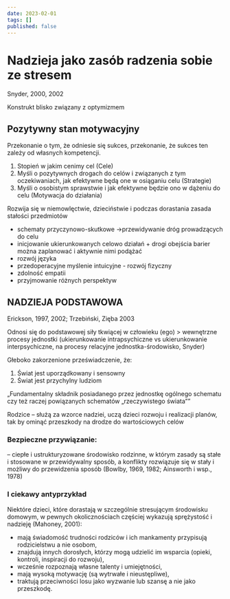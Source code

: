 ```yaml
---
date: 2023-02-01
tags: []
published: false
---
```

# Nadzieja jako zasób radzenia sobie ze stresem

Snyder, 2000, 2002

Konstrukt blisko związany z optymizmem

## Pozytywny stan motywacyjny

Przekonanie o tym, że odniesie się sukces, przekonanie, że sukces ten zależy od własnych kompetencji.

1. Stopień w jakim cenimy cel (Cele)
2. Myśli o pozytywnych drogach do celów i związanych z tym oczekiwaniach, jak efektywne będą one w osiąganiu celu (Strategie)
3. Myśli o osobistym sprawstwie i jak efektywne będzie ono w dążeniu do celu (Motywacja do działania)

Rozwija się w niemowlęctwie, dzieciństwie i podczas dorastania
zasada stałości przedmiotów  
- schematy przyczynowo-skutkowe ->przewidywanie dróg prowadzących do celu  
- inicjowanie ukierunkowanych celowo działań + drogi obejścia barier można zaplanować i aktywnie nimi podążać
- rozwój języka  
- przedoperacyjne myślenie intuicyjne - rozwój fizyczny  
- zdolność empatii  
- przyjmowanie różnych perspektyw

## NADZIEJA PODSTAWOWA

Erickson, 1997, 2002; Trzebiński, Zięba 2003

Odnosi się do podstawowej siły tkwiącej w człowieku (ego) > wewnętrzne procesy jednostki (ukierunkowanie intrapsychiczne vs ukierunkowanie interpsychiczne, na procesy relacyjne jednostka-środowisko, Snyder)

Głeboko zakorzenione przeświadczenie, że: 
1. Świat jest uporządkowany i sensowny 
2. Świat jest przychylny ludziom

„Fundamentalny składnik posiadanego przez jednostkę ogólnego schematu czy też raczej powiązanych schematów „rzeczywistego świata””

Rodzice – służą za wzorce nadziei, uczą dzieci rozwoju i realizacji planów, tak by ominąć przeszkody na drodze do wartościowych celów

### Bezpieczne przywiązanie:

– ciepłe i ustrukturyzowane środowisko rodzinne, w którym zasady są stałe i stosowane w przewidywalny sposób, a konflikty rozwiązuje się w stały i możliwy do przewidzenia sposób (Bowlby, 1969, 1982; Ainsworth i wsp., 1978)

### I ciekawy antyprzykład

Niektóre dzieci, które dorastają w szczególnie stresującym środowisku domowym, w pewnych okolicznościach częściej wykazują sprężystość i nadzieję (Mahoney, 2001):

- mają świadomość trudności rodziców i ich mankamenty przypisują rodzicielstwu a nie osobom,
- znajdują innych dorosłych, którzy mogą udzielić im wsparcia (opieki, kontroli, inspiracji do rozwoju),
- wcześnie rozpoznają własne talenty i umiejętności,
- mają wysoką motywację (są wytrwałe i nieustępliwe),
- traktują przeciwności losu jako wyzwanie lub szansę a nie jako przeszkodę.